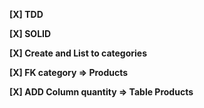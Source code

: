**[X] TDD**

**[X] SOLID**

**[X] Create and List to categories**

**[X] FK category => Products**

**[X] ADD Column quantity => Table Products**
